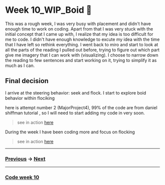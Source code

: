 # Week 10_WIP_Boid :thinking:

This was a rough week, I was very busy with placement and didn't have enough time to work on coding. Apart from that I was very stuck with the initial concept that I came up with, I realize that my idea is too difficult for me to code. I didn't have enough knowledge to excute my idea with the time that I have left so rethink everything. I went back to miro and start to look at all the parts of the reading I pulled out before, trying to figure out which part give me imagery that I can work with (visualizing). I choose to narrow down the reading to few sentences and start working on it, trying to simplify it as much as I can.

## Final decision

I arrive at the steering behavior: seek and flock. I start to explore boid behavior within flociking 

here is attempt number 2 (MajorProject4), 99% of the code are from daniel shiffman tutorial , so I will need to start adding my code in very soon. 

> see in action [here](http://127.0.0.1:8885/)

During the week I have been coding more and focus on flocking

> see in action [here](https://napasornc.github.io/c0dew0rd/processing/MajorProjectFlocking3)

-------------------------------------------------
### [Previous]() -> [Next]() 
-------------------------------------------------
### [Code week 10]() 
